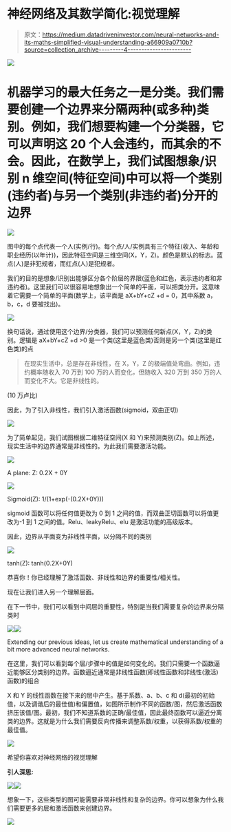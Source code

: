 # 神经网络及其数学简化:视觉理解

> 原文：<https://medium.datadriveninvestor.com/neural-networks-and-its-maths-simplified-visual-understanding-a66909a0710b?source=collection_archive---------4----------------------->

[![](img/95ab3d0ad163f3435ff4d32a790dc986.png)](http://www.track.datadriveninvestor.com/1B9E)

# 机器学习的最大任务之一是分类。我们需要创建一个边界来分隔两种(或多种)类别。例如，我们想要构建一个分类器，它可以声明这 20 个人会违约，而其余的不会。因此，在数学上，我们试图想象/识别 n 维空间(特征空间)中可以将一个类别(违约者)与另一个类别(非违约者)分开的边界

![](img/a05f8fe9f54972ebebea52fe4cfa4741.png)

图中的每个点代表一个人(实例/行)。每个点/人/实例具有三个特征(收入、年龄和职业经历(以年计))，因此特征空间是三维空间(X，Y，Z)。颜色是默认的标志。蓝点(人)是非犯规者，而红点(人)是犯规者。

我们的目的是想象/识别出能够区分各个阶层的界限(蓝色和红色，表示违约者和非违约者)。这里我们可以很容易地想象出一个简单的平面，可以把类分开。这意味着它需要一个简单的平面(数学上，该平面是 aX+bY+cZ +d = 0，其中系数 a，b，c，d 要被找出)。

![](img/a39d29689dbc35b7509db177501b55cb.png)

换句话说，通过使用这个边界/分类器，我们可以预测任何新点(X，Y，Z)的类别。逻辑是 aX+bY+cZ +d >0 是一个类(这里是蓝色类)否则是另一个类(这里是红色类)的点

> 在现实生活中，总是存在非线性，在 X，Y，Z 的极端值处弯曲。例如，违约概率随收入 70 万到 100 万的人而变化，但随收入 320 万到 350 万的人而变化不大。它是非线性的。

(10 万卢比)

因此，为了引入非线性，我们引入激活函数(sigmoid，双曲正切)

![](img/3fc13181e4d1ea715901eec1f1bf41b9.png)

为了简单起见，我们试图根据二维特征空间(X 和 Y)来预测类别(Z)。如上所述，现实生活中的边界通常是非线性的。为此我们需要激活功能。

![](img/c362b5b61b23cbf5a738a264ac085d48.png)

A plane: Z: 0.2X + 0Y

![](img/d57160403bf242c0b7dc9cce53bc499a.png)

Sigmoid(Z): 1/(1+exp(-(0.2X+0Y)))

sigmoid 函数可以将任何值更改为 0 到 1 之间的值，而双曲正切函数可以将值更改为-1 到 1 之间的值。Relu、leakyRelu、elu 是激活功能的高级版本。

因此，边界从平面变为非线性平面，以分隔不同的类别

![](img/212a015ca967dce5dc9492e1846409f0.png)

tanh(Z): tanh(0.2X+0Y)

恭喜你！你已经理解了激活函数、非线性和边界的重要性/相关性。

现在让我们进入另一个理解层面。

在下一节中，我们可以看到中间层的重要性，特别是当我们需要复杂的边界来分隔类时

![](img/4119bf899614c889ae7e885b9068398f.png)![](img/1a29829161f3b7407f87f96d84c1c56a.png)

Extending our previous ideas, let us create mathematical understanding of a bit more advanced neural networks.

在这里，我们可以看到每个层/步骤中的值是如何变化的。我们只需要一个函数逼近能够区分类别的边界。函数逼近通常是非线性函数(即线性函数和非线性(激活)函数)的组合

X 和 Y 的线性函数在接下来的层中产生。基于系数、a、b、c 和 d(最初的初始值，以及调谐后的最佳值)和偏置值，如图所示制作不同的函数/图，然后激活函数挤压该值/图。最初，我们不知道系数的正确/最佳值，因此最终函数可以逼近分离类的边界。这就是为什么我们需要反向传播来调整系数/权重，以获得系数/权重的最佳值。

![](img/13f642e20d6848230307e855d5dee6ce.png)

希望你喜欢对神经网络的视觉理解

**引人深思:**

![](img/dceec6c723325d7f7d26a439d599bd1c.png)![](img/3d78016b4a284f304d924538c970c34b.png)

想象一下，这些类型的图可能需要非常非线性和复杂的边界。你可以想象为什么我们需要更多的层和激活函数来创建边界。

![](img/aea178659f0e73ccb5dfe71e6a7029ec.png)